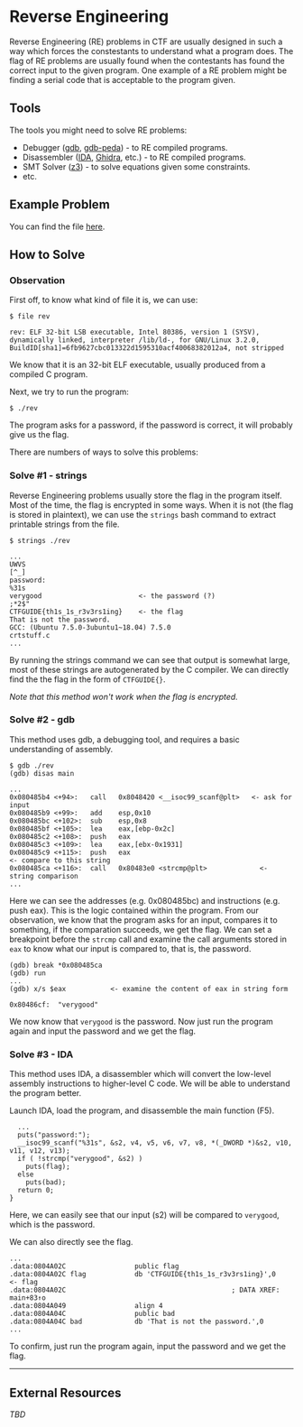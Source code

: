 # Reverse Engineering
Reverse Engineering (RE) problems in CTF are usually designed in such a way which forces the constestants to understand what a program does. The flag of RE problems are usually found when the contestants has found the correct input to the given program. One example of a RE problem might be finding a serial code that is acceptable to the program given.

## Tools
The tools you might need to solve RE problems:
- Debugger ([gdb](http://www.gdbtutorial.com/tutorial/how-install-gdb), [gdb-peda](https://github.com/longld/peda)) - to RE compiled programs.
- Disassembler ([IDA](https://www.hex-rays.com/products/ida/), [Ghidra](https://ghidra-sre.org/), etc.) - to RE compiled programs.
- SMT Solver ([z3](https://github.com/Z3Prover/z3)) - to solve equations given some constraints.
- etc.

## Example Problem
You can find the file [here](./example/rev).

## How to Solve

### Observation

First off, to know what kind of file it is, we can use:
```
$ file rev
```
```
rev: ELF 32-bit LSB executable, Intel 80386, version 1 (SYSV), dynamically linked, interpreter /lib/ld-, for GNU/Linux 3.2.0, BuildID[sha1]=6fb9627cbc013322d1595310acf40068382012a4, not stripped
```

We know that it is an 32-bit ELF executable, usually produced from a compiled C program.

Next, we try to run the program:
```
$ ./rev
```
The program asks for a password, if the password is correct, it will probably give us the flag.

There are numbers of ways to solve this problems:

### Solve #1 - strings

Reverse Engineering problems usually store the flag in the program itself. Most of the time, the flag is encrypted in some ways. When it is not (the flag is stored in plaintext), we can use the `strings` bash command to extract printable strings from the file.
```
$ strings ./rev
```
```
...
UWVS
[^_]
password:
%31s
verygood                        <- the password (?)
;*2$"
CTFGUIDE{th1s_1s_r3v3rs1ing}    <- the flag
That is not the password.
GCC: (Ubuntu 7.5.0-3ubuntu1~18.04) 7.5.0
crtstuff.c
...
```
By running the strings command we can see that output is somewhat large, most of these strings are autogenerated by the C compiler. We can directly find the the flag in the form of `CTFGUIDE{}`.

*Note that this method won't work when the flag is encrypted.*

### Solve #2 - gdb

This method uses gdb, a debugging tool, and requires a basic understanding of assembly.
```
$ gdb ./rev
(gdb) disas main
```
```
...
0x080485b4 <+94>:	call   0x8048420 <__isoc99_scanf@plt>   <- ask for input
0x080485b9 <+99>:	add    esp,0x10
0x080485bc <+102>:	sub    esp,0x8
0x080485bf <+105>:	lea    eax,[ebp-0x2c]
0x080485c2 <+108>:	push   eax
0x080485c3 <+109>:	lea    eax,[ebx-0x1931]
0x080485c9 <+115>:	push   eax 								            <- compare to this string
0x080485ca <+116>:	call   0x80483e0 <strcmp@plt> 			  <- string comparison
...
```
Here we can see the addresses (e.g. 0x080485bc) and instructions (e.g. push eax). This is the logic contained within the program. From our observation, we know that the program asks for an input, compares it to something, if the comparation succeeds, we get the flag. We can set a breakpoint before the `strcmp`	call and examine the call arguments stored in `eax` to know what our input is compared to, that is, the password.
```
(gdb) break *0x080485ca
(gdb) run
...
(gdb) x/s $eax 			 <- examine the content of eax in string form
```
```
0x80486cf:	"verygood"
```
We now know that `verygood` is the password. Now just run the program again and input the password and we get the flag.

### Solve #3 - IDA

This method uses IDA, a disassembler which will convert the low-level assembly instructions to higher-level C code. We will be able to understand the program better.

Launch IDA, load the program, and disassemble the main function (F5).
```
  ...
  puts("password:");
  __isoc99_scanf("%31s", &s2, v4, v5, v6, v7, v8, *(_DWORD *)&s2, v10, v11, v12, v13);
  if ( !strcmp("verygood", &s2) )
    puts(flag);
  else
    puts(bad);
  return 0;
}
```
Here, we can easily see that our input (s2) will be compared to `verygood`, which is the password.

We can also directly see the flag.
```
...
.data:0804A02C                 public flag
.data:0804A02C flag            db 'CTFGUIDE{th1s_1s_r3v3rs1ing}',0 					<- flag
.data:0804A02C                                         ; DATA XREF: main+83↑o
.data:0804A049                 align 4
.data:0804A04C                 public bad
.data:0804A04C bad             db 'That is not the password.',0
...
```

To confirm, just run the program again, input the password and we get the flag.


---

## External Resources
*TBD*

